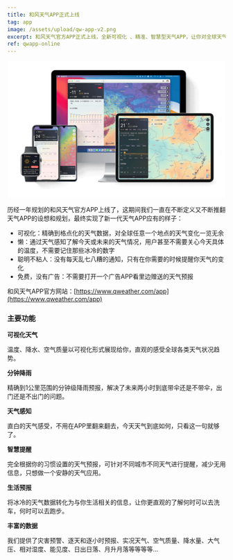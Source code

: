 ```yaml
---
title: 和风天气APP正式上线
tag: app
image: /assets/upload/qw-app-v2.png
excerpt: 和风天气官方APP正式上线，全新可视化 、精准、智慧型天气APP，让你对全球天气一览无余
ref: qwapp-online
---
```


![和风天气APP](/assets/upload/qw-app-v2.png)

历经一年规划的和风天气官方APP上线了，这期间我们一直在不断定义又不断推翻天气APP的设想和规划，最终实现了新一代天气APP应有的样子：

* 可视化：精确到格点化的天气数据，对全球任意一个地点的天气变化一览无余
* 懒：通过天气感知了解今天或未来的天气情况，用户甚至不需要关心今天具体的温度，不需要记住那些冰冷的数字
* 聪明不粘人：没有每天乱七八糟的通知，只有在你需要的时候提醒你天气的变化
* 免费，没有广告：不需要打开一个广告APP看里边赠送的天气预报

和风天气APP官方网站：[https://www.qweather.com/app](https://www.qweather.com/app)

### 主要功能
**可视化天气**

温度、降水、空气质量以可视化形式展现给你，直观的感受全球各类天气状况趋势。

**分钟降雨**

精确到1公里范围的分钟级降雨预报，解决了未来两小时到底带伞还是不带伞，出门还是不出门的问题。

**天气感知**

直白的天气感受，不用在APP里翻来翻去，今天天气到底如何，只看这一句就够了。

**智慧提醒**

完全根据你的习惯设置的天气预报，可针对不同城市不同天气进行提醒，减少无用信息，只想做一个安静的天气应用。

**生活预报**

将冰冷的天气数据转化为与你生活相关的信息，让你更直观的了解何时可以去洗车，何时可以去跑步。

**丰富的数据**

我们提供了灾害预警、逐天和逐小时预报、实况天气、空气质量、降水量、大气压、相对湿度、能见度、日出日落、月升月落等等等等...
